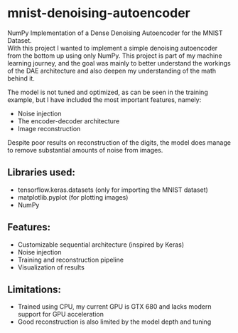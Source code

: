 # mnist-denoising-autoencoder
NumPy Implementation of a Dense Denoising Autoencoder for the MNIST Dataset.  
With this project I wanted to implement a simple denoising autoencoder from the bottom up using only NumPy.
This project is part of my machine learning journey, and the goal was mainly to better understand the workings
of the DAE architecture and also deepen my understanding of the math behind it.

The model is not tuned and optimized, as can be seen in the training example, but I have included the most important features, namely:
- Noise injection
- The encoder-decoder architecture
- Image reconstruction

Despite poor results on reconstruction of the digits, the model does manage to remove substantial amounts of noise from images.

## Libraries used:
- tensorflow.keras.datasets (only for importing the MNIST dataset)
- matplotlib.pyplot (for plotting images)
- NumPy

## Features:
- Customizable sequential architecture (inspired by Keras)
- Noise injection
- Training and reconstruction pipeline
- Visualization of results

## Limitations:
- Trained using CPU, my current GPU is GTX 680 and lacks modern support for GPU acceleration
- Good reconstruction is also limited by the model depth and tuning

